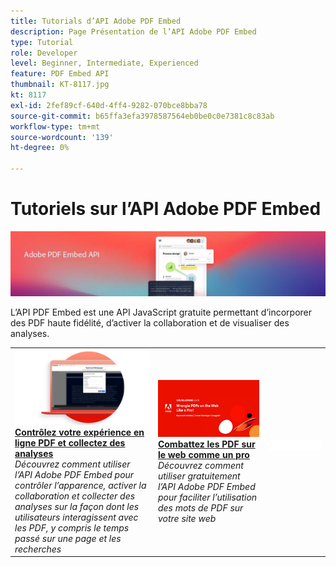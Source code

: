 ```yaml
---
title: Tutorials d’API Adobe PDF Embed
description: Page Présentation de l’API Adobe PDF Embed
type: Tutorial
role: Developer
level: Beginner, Intermediate, Experienced
feature: PDF Embed API
thumbnail: KT-8117.jpg
kt: 8117
exl-id: 2fef89cf-640d-4ff4-9282-070bce8bba78
source-git-commit: b65ffa3efa3978587564eb0be0c0e7381c8c83ab
workflow-type: tm+mt
source-wordcount: '139'
ht-degree: 0%

---
```


# Tutoriels sur l’API Adobe PDF Embed

![Bannière API intégrée dans le PDF](../assets/pdfembedhero.jpg)

L’API PDF Embed est une API JavaScript gratuite permettant d’incorporer des PDF haute fidélité, d’activer la collaboration et de visualiser des analyses.

<table style="table-layout:fixed">
<tr>
 <td>
   <a href="controlpdfexperience.md">
      <img alt="Contrôlez votre expérience en ligne PDF et collectez des analyses" src="assets/ControlPDF_thumb.png" />
   </a>
    <div>
   <a href="controlpdfexperience.md"><strong>Contrôlez votre expérience en ligne PDF et collectez des analyses</strong></a>
    </div>
    <em>Découvrez comment utiliser l’API Adobe PDF Embed pour contrôler l’apparence, activer la collaboration et collecter des analyses sur la façon dont les utilisateurs interagissent avec les PDF, y compris le temps passé sur une page et les recherches</em>
    <br>
  </td>
  <td>
   <a href="https://experienceleague.adobe.com/docs/adobe-developers-live-events/events/2021/oct2021/pdf-embed-api.html">
      <img alt="Combattez les PDF sur le web comme un pro" src="assets/Wrangle_1280.png" />
   </a>
    <div>
   <a href="https://experienceleague.adobe.com/docs/adobe-developers-live-events/events/2021/oct2021/pdf-embed-api.html"><strong>Combattez les PDF sur le web comme un pro</strong></a>
    </div>
    <em>Découvrez comment utiliser gratuitement l’API Adobe PDF Embed pour faciliter l’utilisation des mots de PDF sur votre site web</em>
    <br>
  </td>
  <td>
    <img alt="Espaceur" src="../assets/WhiteBanner_Placeholder.png" />
    <div>
    <br>
  </td>
</tr>
</table>
